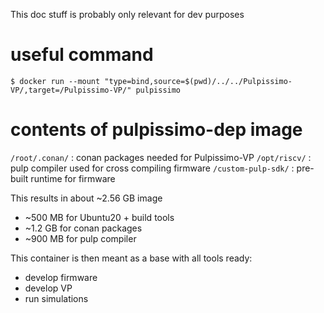 

This doc stuff is probably only relevant for dev purposes

# useful command
```
$ docker run --mount "type=bind,source=$(pwd)/../../Pulpissimo-VP/,target=/Pulpissimo-VP/" pulpissimo
```
# contents of pulpissimo-dep image
`/root/.conan/` : conan packages needed for Pulpissimo-VP
`/opt/riscv/` : pulp compiler used for cross compiling firmware
`/custom-pulp-sdk/` : pre-built runtime for firmware

This results in about ~2.56 GB image
- ~500 MB for Ubuntu20 + build tools
- ~1.2 GB for conan packages
- ~900 MB for pulp compiler

This container is then meant as a base with all tools ready:
- develop firmware
- develop VP
- run simulations
